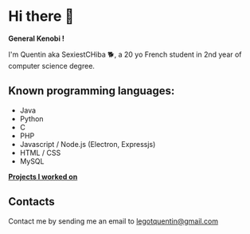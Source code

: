 # Hi there 👋

**General Kenobi !**

I'm Quentin aka SexiestCHiba 🐕, a 20 yo French student in 2nd year of computer science degree.

## Known programming languages:

- Java
- Python
- C
- PHP
- Javascript / Node.js (Electron, Expressjs)
- HTML / CSS
- MySQL

**[Projects I worked on](https://sexiestchiba.github.io/projects.html)**

## Contacts

Contact me by sending me an email to [legotquentin@gmail.com](mailto:legotquentin@gmail.com)
